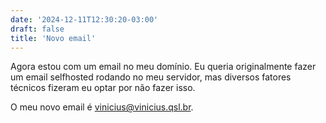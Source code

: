 ```yaml
---
date: '2024-12-11T12:30:20-03:00'
draft: false
title: 'Novo email'
---
```


Agora estou com um email no meu domínio. Eu queria originalmente fazer um email selfhosted rodando no meu servidor, mas diversos fatores técnicos fizeram eu optar por não fazer isso.

O meu novo email é vinicius@vinicius.qsl.br. 